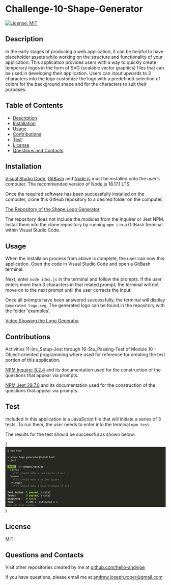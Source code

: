 # Challenge-10-Shape-Generator

[![License: MIT](https://img.shields.io/badge/License-MIT-yellow.svg)](https://opensource.org/licenses/MIT)


## Description

In the early stages of producing a web application, it can be helpful to have placeholder assets while working on the structure and functionality of your application. This application provides users with a way to quickly create temporary logos in the form of SVG (scalable vector graphics) files that can be used in developing their application. Users can input upwards to 3 characters into the logo customize the logo with a predefined selection of colors for the background shape and for the characters to suit their purposes.


## Table of Contents
* [Description](#description)
* [Installation](#installation)
* [Usage](#usage)
* [Contributions](#contributions)
* [Test](#test)
* [License](#license)
* [Questions and Contacts](#questions-and-contacts)


## Installation

[Visual Studio Code](https://code.visualstudio.com/), [GitBash](https://git-scm.com/downloads) and [Node.js](https://nodejs.org/en) must be installed onto the user’s computer. The recommended version of Node.js 18.17.1 LTS.

Once the required software has been successfully installed on the computer, clone this GitHub repository to a desired folder on the computer.

[The Repository of the Shape Logo Generator](https://github.com/Hello-AndyJoe/Challenge-9-README-Generator)

The repository does not include the modules from the Inquirer or Jest NPM. Install them into the clone repository by running `npm i` in a GitBash terminal within Visual Studio Code. 


## Usage

When the installaion process from above is complete, the user can now this application. Open the code in Visual Studio Code and open a GitBash terminal. 

Next, enter `node idex.js` in the terminal and follow the prompts. If the user enters more than 3 characters in that related prompt, the terminal will not move on to the next prompt until the user corrects the input.

Once all prompts have been answered successfully, the terminal will display `Generated logo.svg`. The generated logo can be found in the repository with the folder 'examples'.

[Video Showing the Logo Generator](https://drive.google.com/file/d/10tLZ2u4U_Pimb5cGZU1z97CBYNk7EWIJ/view?usp=sharing)


## Contributions

Activities 11-Ins_Setup-Jest through 16-Stu_Passing-Test of Module 10 - Object-oriented programming where used for reference for creating the test portion of this application.

[NPM Inquirer 8.2.4](https://www.npmjs.com/package/inquirer/v/8.2.4) and its documentation used for the construction of the questions that appear via prompts. 

[NPM Jest 29.7.0](https://www.npmjs.com/package/jest/v/29.7.0) and its documentation used for the construction of the questions that appear via prompts. 


## Test

Included in this application is a JavaScript file that will initiate a series of 3 tests. To run them, the user needs to enter into the terminal `npm test`. 

The results for the test should be successful as shown below:

(![Logo Generator Test Results](./assets/challenge_10_test_results.png))


## License
MIT


## Questions and Contacts
Visit other repositories created by me at [github.com/hello-andyjoe](https://github.com/hello-andyjoe)

If you have questions, please email me at [andrew.joseph.roper@gmail.com](mailto:andrew.joseph.roper@gmail.com)